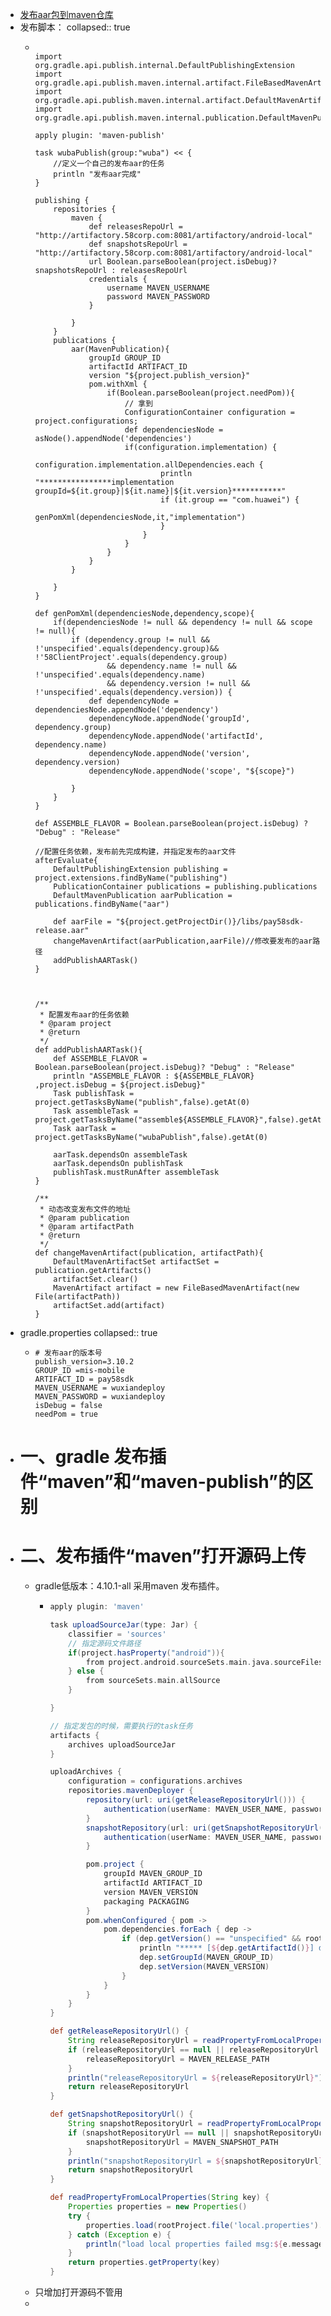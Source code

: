 - [发布aar包到maven仓库](https://blog.csdn.net/wangsen927/article/details/120720932)
- 发布脚本：
  collapsed:: true
	- ```
	  
	  import org.gradle.api.publish.internal.DefaultPublishingExtension
	  import org.gradle.api.publish.maven.internal.artifact.FileBasedMavenArtifact
	  import org.gradle.api.publish.maven.internal.artifact.DefaultMavenArtifactSet
	  import org.gradle.api.publish.maven.internal.publication.DefaultMavenPublication
	  
	  apply plugin: 'maven-publish'
	  
	  task wubaPublish(group:"wuba") << {
	      //定义一个自己的发布aar的任务
	      println "发布aar完成"
	  }
	  
	  publishing {
	      repositories {
	          maven {
	              def releasesRepoUrl = "http://artifactory.58corp.com:8081/artifactory/android-local"
	              def snapshotsRepoUrl = "http://artifactory.58corp.com:8081/artifactory/android-local"
	              url Boolean.parseBoolean(project.isDebug)?snapshotsRepoUrl : releasesRepoUrl
	              credentials {
	                  username MAVEN_USERNAME
	                  password MAVEN_PASSWORD
	              }
	  
	          }
	      }
	      publications {
	          aar(MavenPublication){
	              groupId GROUP_ID
	              artifactId ARTIFACT_ID
	              version "${project.publish_version}"
	              pom.withXml {
	                  if(Boolean.parseBoolean(project.needPom)){
	                      // 拿到 
	                      ConfigurationContainer configuration = project.configurations;
	                      def dependenciesNode = asNode().appendNode('dependencies')
	                      if(configuration.implementation) {
	                          configuration.implementation.allDependencies.each {
	                              println "****************implementation groupId=${it.group}|${it.name}|${it.version}***********"
	                              if (it.group == "com.huawei") {
	                                  genPomXml(dependenciesNode,it,"implementation")
	                              }
	                          }
	                      }
	                  }
	              }
	          }
	  
	      }
	  }
	  
	  def genPomXml(dependenciesNode,dependency,scope){
	      if(dependenciesNode != null && dependency != null && scope != null){
	          if (dependency.group != null && !'unspecified'.equals(dependency.group)&& !'58ClientProject'.equals(dependency.group)
	                  && dependency.name != null && !'unspecified'.equals(dependency.name)
	                  && dependency.version != null && !'unspecified'.equals(dependency.version)) {
	              def dependencyNode = dependenciesNode.appendNode('dependency')
	              dependencyNode.appendNode('groupId', dependency.group)
	              dependencyNode.appendNode('artifactId', dependency.name)
	              dependencyNode.appendNode('version', dependency.version)
	              dependencyNode.appendNode('scope', "${scope}")
	  
	          }
	      }
	  }
	  
	  def ASSEMBLE_FLAVOR = Boolean.parseBoolean(project.isDebug) ? "Debug" : "Release"
	  
	  //配置任务依赖，发布前先完成构建，并指定发布的aar文件
	  afterEvaluate{
	      DefaultPublishingExtension publishing = project.extensions.findByName("publishing")
	      PublicationContainer publications = publishing.publications
	      DefaultMavenPublication aarPublication = publications.findByName("aar")
	  
	      def aarFile = "${project.getProjectDir()}/libs/pay58sdk-release.aar"
	      changeMavenArtifact(aarPublication,aarFile)//修改要发布的aar路径
	      addPublishAARTask()
	  }
	  
	  
	  
	  /**
	   * 配置发布aar的任务依赖
	   * @param project
	   * @return
	   */
	  def addPublishAARTask(){
	      def ASSEMBLE_FLAVOR = Boolean.parseBoolean(project.isDebug)? "Debug" : "Release"
	      println "ASSEMBLE_FLAVOR : ${ASSEMBLE_FLAVOR} ,project.isDebug = ${project.isDebug}"
	      Task publishTask = project.getTasksByName("publish",false).getAt(0)
	      Task assembleTask = project.getTasksByName("assemble${ASSEMBLE_FLAVOR}",false).getAt(0)
	      Task aarTask = project.getTasksByName("wubaPublish",false).getAt(0)
	  
	      aarTask.dependsOn assembleTask
	      aarTask.dependsOn publishTask
	      publishTask.mustRunAfter assembleTask
	  }
	  
	  /**
	   * 动态改变发布文件的地址
	   * @param publication
	   * @param artifactPath
	   * @return
	   */
	  def changeMavenArtifact(publication, artifactPath){
	      DefaultMavenArtifactSet artifactSet = publication.getArtifacts()
	      artifactSet.clear()
	      MavenArtifact artifact = new FileBasedMavenArtifact(new File(artifactPath))
	      artifactSet.add(artifact)
	  }
	  ```
- gradle.properties
  collapsed:: true
	- ```
	  # 发布aar的版本号
	  publish_version=3.10.2
	  GROUP_ID =mis-mobile
	  ARTIFACT_ID = pay58sdk
	  MAVEN_USERNAME = wuxiandeploy
	  MAVEN_PASSWORD = wuxiandeploy
	  isDebug = false
	  needPom = true
	  ```
- # 一、gradle 发布插件“maven”和“maven-publish”的区别
- # 二、发布插件“maven”打开源码上传
	- gradle低版本：4.10.1-all  采用maven  发布插件。
		- ```groovy
		  apply plugin: 'maven'
		  
		  task uploadSourceJar(type: Jar) {
		      classifier = 'sources'
		      // 指定源码文件路径
		      if(project.hasProperty("android")){
		          from project.android.sourceSets.main.java.sourceFiles
		      } else {
		          from sourceSets.main.allSource
		      }
		  
		  }
		  
		  // 指定发包的时候，需要执行的task任务
		  artifacts {
		      archives uploadSourceJar
		  }
		  
		  uploadArchives {
		      configuration = configurations.archives
		      repositories.mavenDeployer {
		          repository(url: uri(getReleaseRepositoryUrl())) {
		              authentication(userName: MAVEN_USER_NAME, password: MAVEN_PASSWORD)
		          }
		          snapshotRepository(url: uri(getSnapshotRepositoryUrl())) {
		              authentication(userName: MAVEN_USER_NAME, password: MAVEN_PASSWORD)
		          }
		  
		          pom.project {
		              groupId MAVEN_GROUP_ID
		              artifactId ARTIFACT_ID
		              version MAVEN_VERSION
		              packaging PACKAGING
		          }
		          pom.whenConfigured { pom ->
		              pom.dependencies.forEach { dep ->
		                  if (dep.getVersion() == "unspecified" && rootProject.name == dep.groupId) {
		                      println "***** [${dep.getArtifactId()}] dependency is local module, rewrite to maven dependency *****"
		                      dep.setGroupId(MAVEN_GROUP_ID)
		                      dep.setVersion(MAVEN_VERSION)
		                  }
		              }
		          }
		      }
		  }
		  
		  def getReleaseRepositoryUrl() {
		      String releaseRepositoryUrl = readPropertyFromLocalProperties("MAVEN_RELEASE_PATH")
		      if (releaseRepositoryUrl == null || releaseRepositoryUrl == '') {
		          releaseRepositoryUrl = MAVEN_RELEASE_PATH
		      }
		      println("releaseRepositoryUrl = ${releaseRepositoryUrl}")
		      return releaseRepositoryUrl
		  }
		  
		  def getSnapshotRepositoryUrl() {
		      String snapshotRepositoryUrl = readPropertyFromLocalProperties("MAVEN_SNAPSHOT_PATH")
		      if (snapshotRepositoryUrl == null || snapshotRepositoryUrl == '') {
		          snapshotRepositoryUrl = MAVEN_SNAPSHOT_PATH
		      }
		      println("snapshotRepositoryUrl = ${snapshotRepositoryUrl}")
		      return snapshotRepositoryUrl
		  }
		  
		  def readPropertyFromLocalProperties(String key) {
		      Properties properties = new Properties()
		      try {
		          properties.load(rootProject.file('local.properties').newDataInputStream())
		      } catch (Exception e) {
		          println("load local properties failed msg:${e.message}")
		      }
		      return properties.getProperty(key)
		  }
		  
		  ```
	- 只增加打开源码不管用
	-